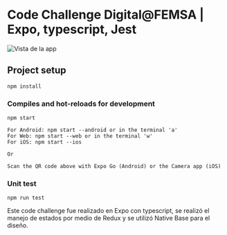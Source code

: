 # Code Challenge Digital@FEMSA | Expo, typescript, Jest


![Vista de la app](https://raw.githubusercontent.com/michellepennat/code_challengeDH/main/asset/code_challenge.jpg)

## Project setup

```
npm install
```

### Compiles and hot-reloads for development

```
npm start

For Android: npm start --android or in the terminal 'a'
For Web: npm start --web or in the terminal 'w'
For iOS: npm start --ios

Or

Scan the QR code above with Expo Go (Android) or the Camera app (iOS)
```

### Unit test

```
npm run test
```

Este code challenge fue realizado en Expo con typescript, se realizó el manejo de estados por medio de Redux y se utilizó Native Base para el diseño.
